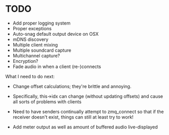 TODO
====

* Add proper logging system
* Proper exceptions
* Auto-snag default output device on OSX
* mDNS discovery
* Multiple client mixing
* Multiple soundcard capture
* Multichannel capture?
* Encryption?
* Fade audio in when a client (re-)connects



What I need to do next:
- Change offset calculations; they're brittle and annoying.
- Specifically, this->idx can change (without updating offsets) and cause all sorts of problems with clients

- Need to have senders continually attempt to zmq_connect so that if the receiver doesn't exist, things can still at least try to work!
- Add meter output as well as amount of buffered audio live-displayed